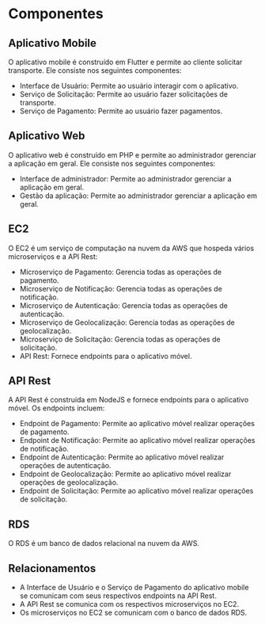# Componentes

## Aplicativo Mobile

O aplicativo mobile é construído em Flutter e permite ao cliente solicitar transporte. Ele consiste nos seguintes componentes:

- Interface de Usuário: Permite ao usuário interagir com o aplicativo.
- Serviço de Solicitação: Permite ao usuário fazer solicitações de transporte.
- Serviço de Pagamento: Permite ao usuário fazer pagamentos.

## Aplicativo Web

O aplicativo web é construído em PHP e permite ao administrador gerenciar a aplicação em geral. Ele consiste nos seguintes componentes:

- Interface de administrador: Permite ao administrador gerenciar a aplicação em geral.
- Gestão da aplicação: Permite ao administrador gerenciar a aplicação em geral.

## EC2

O EC2 é um serviço de computação na nuvem da AWS que hospeda vários microserviços e a API Rest:

- Microserviço de Pagamento: Gerencia todas as operações de pagamento.
- Microserviço de Notificação: Gerencia todas as operações de notificação.
- Microserviço de Autenticação: Gerencia todas as operações de autenticação.
- Microserviço de Geolocalização: Gerencia todas as operações de geolocalização.
- Microserviço de Solicitação: Gerencia todas as operações de solicitação.
- API Rest: Fornece endpoints para o aplicativo móvel.

## API Rest

A API Rest é construída em NodeJS e fornece endpoints para o aplicativo móvel. Os endpoints incluem:

- Endpoint de Pagamento: Permite ao aplicativo móvel realizar operações de pagamento.
- Endpoint de Notificação: Permite ao aplicativo móvel realizar operações de notificação.
- Endpoint de Autenticação: Permite ao aplicativo móvel realizar operações de autenticação.
- Endpoint de Geolocalização: Permite ao aplicativo móvel realizar operações de geolocalização.
- Endpoint de Solicitação: Permite ao aplicativo móvel realizar operações de solicitação.

## RDS

O RDS é um banco de dados relacional na nuvem da AWS.

## Relacionamentos

- A Interface de Usuário e o Serviço de Pagamento do aplicativo mobile se comunicam com seus respectivos endpoints na API Rest.
- A API Rest se comunica com os respectivos microserviços no EC2.
- Os microserviços no EC2 se comunicam com o banco de dados RDS.